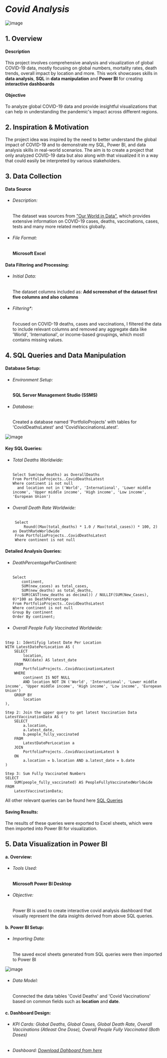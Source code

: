 # *Covid Analysis*


![image](https://github.com/user-attachments/assets/38a8a0fb-8861-479e-8a63-e2c74b24749a)

## 1. Overview
#### Description
This project involves comprehensive analysis and visualization of global COVID-19 data, mostly focusing on global numbers, mortality rates, death trends, overall impact by location and more. This work showcases skills in __data analysis__, __SQL__ in __data manipulation__ and __Power BI__ for creating __interactive dashboards__
#### Objective
To analyze global COVID-19 data and provide insightful visualizations that can help in understanding the pandemic's impact across different regions.

## 2. Inspiration & Motivation
The project idea was inspired by the need to better understand the global impact of COVID-19 and to demonstrate my SQL, Power BI, and data analysis skills in real-world scenarios. The aim is to create a project that only analyzed COVID-19 data but also along with that visualized it in a way that could easily be interpreted by various stakeholders.

## 3. Data Collection
#### Data Source
- ###### *Description*:
  The dataset was sources from ["Our World in Data"](https://ourworldindata.org/coronavirus), which provides extensive information on COVID-19 cases, deaths, vaccinations, cases, tests and many more related metrics globally.
- ###### *File Format*:
  __Microsoft Excel__

#### Data Filtering and Processing:
- ###### *Initial Data*:
  The dataset columns included as: __Add screenshot of the dataset first five columns and also columns__
- ###### *Filtering**:
  Focused on COVID-19 deaths, cases and vaccinations, I filtered the data to include relevant columns and removed any aggregate data like 'World', 'International', or income-based groupings, which mostl contains missing values.

## 4. SQL Queries and Data Manipulation
#### Database Setup:
- ###### *Environment Setup*:
  __SQL Server Management Studio (SSMS)__
- ###### *Database*:
  Created a database named 'PortfolioProjects' with tables for 'CovidDeathsLatest' and 'CovidVaccinationsLatest'.

![image](https://github.com/user-attachments/assets/9c600f38-2cfb-43a5-a228-dfe6ed96f7e7)

#### Key SQL Queries:
- ###### *Total Deaths Worldwide*:
  ```
  Select Sum(new_deaths) as OverallDeaths
  From PortfolioProjects..CovidDeathsLatest
  Where continent is not null
    and location not in ('World', 'International', 'Lower middle income', 'Upper middle income', 'High income', 'Low income', 'European Union')
  ```
- ###### *Overall Death Rate Worldwide*:
  ```
   Select 
       Round((Max(total_deaths) * 1.0 / Max(total_cases)) * 100, 2) as DeathRateWorldwide
   From PortfolioProjects..CovidDeathsLatest
   Where continent is not null
  ```
#### Detailed Analysis Queries:
- ###### *DeathPercentagePerContinent*:
  ```
  Select
	  continent,
	  SUM(new_cases) as total_cases, 
	  SUM(new_deaths) as total_deaths, 
	  SUM(CAST(new_deaths as decimal)) / NULLIF(SUM(New_Cases), 0)*100 as DeathPercentage
  From PortfolioProjects..CovidDeathsLatest
  Where continent is not null 
  Group By continent
  Order By continent;
  ```
- ###### *Overall People Fully Vaccinated Worldwide*:
```
Step 1: Identifyig latest Date Per Location
WITH LatestDatePerLocation AS (
    SELECT 
        location, 
        MAX(date) AS latest_date
    FROM 
        PortfolioProjects..CovidVaccinationLatest
    WHERE 
        continent IS NOT NULL
        AND location NOT IN ('World', 'International', 'Lower middle income', 'Upper middle income', 'High income', 'Low income', 'European Union')
    GROUP BY 
        location
),

Step 2: Join the upper query to get latest Vaccination Data
LatestVaccinationData AS (
    SELECT 
        a.location,
        a.latest_date,
        b.people_fully_vaccinated
    FROM 
        LatestDatePerLocation a
    JOIN 
        PortfolioProjects..CovidVaccinationLatest b
    ON 
        a.location = b.location AND a.latest_date = b.date
)

Step 3: Sum Fully Vaccinated Numbers
SELECT 
    SUM(people_fully_vaccinated) AS PeopleFullyVaccinatedWorldwide
FROM 
    LatestVaccinationData;
```

All other relevant queries can be found here [SQL Queries](https://github.com/aishincp/Covid-Data-Analysis/blob/main/CovidDeathsQuery_New.sql)

#### Saving Results:
The results of these queries were exported to Excel sheets, which were then imported into Power BI for visualization.


## 5. Data Visualization in Power BI

#### a. Overview:
- ###### *Tools Used*:
  __Microsoft Power BI Desktop__
- ###### *Objective*:
  Power BI is used to create interactive covid analysis dashboard that visually represent the data insights derived from above SQL queries.

#### b. Power BI Setup:
- ###### *Importing Data*:
  The saved excel sheets generated from SQL queries were then imported to Power BI
  
![image](https://github.com/user-attachments/assets/65b4b99f-5ffc-4a21-aa89-a832a20dc4e8)
  
- ###### *Data Model*:
  Connected the data tables 'Covid Deaths' and 'Covid Vaccinations' based on common fields such as __location__ and __date__.

#### c. Dashboard Design:

- ###### *KPI Cards*: Global Deaths, Global Cases, Global Death Rate, Overall Vaccinations (Atleast One Dose), Overall People Fully Vaccinated (Both Doses)

- ###### *Dashboard*: [Download Dahboard from here](https://github.com/aishincp/Covid-Data-Analysis/blob/main/Covid.pbix)



